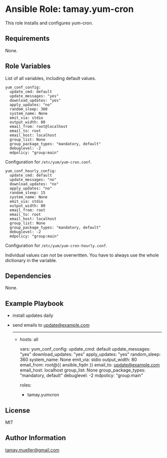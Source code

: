 Ansible Role: tamay.yum-cron
=========

This role installs and configures yum-cron.

Requirements
------------

None.

Role Variables
--------------

List of all variables, including default values.

    yum_conf_config:
      update_cmd: default
      update_messages: "yes"
      download_updates: "yes"
      apply_updates: "no"
      random_sleep: 360
      system_name: None
      emit_via: stdio
      output_width: 80
      email_from: root@localhost
      email_to: root
      email_host: localhost
      group_list: None
      group_package_types: "mandatory, default"
      debuglevel: -2
      mdpolicy: "group:main"

Configuration for ```/etc/yum/yum-cron.conf```.

    yum_conf_hourly_config:
      update_cmd: default
      update_messages: "no"
      download_updates: "no"
      apply_updates: "no"
      random_sleep: 15
      system_name: None
      emit_via: stdio
      output_width: 80
      email_from: root
      email_to: root
      email_host: localhost
      group_list: None
      group_package_types: "mandatory, default"
      debuglevel: -2
      mdpolicy: "group:main"

Configuration for ```/etc/yum/yum-cron-hourly.conf```.

Individual values can not be overwritten. You have to always use the whole dictionary in the variable.

Dependencies
------------

None.

Example Playbook
----------------

- install updates daily
- send emails to update@example.com


    ---
    
    - hosts: all
    
      vars:
        yum_conf_config:
          update_cmd: default
          update_messages: "yes"
          download_updates: "yes"
          apply_updates: "yes"
          random_sleep: 360
          system_name: None
          emit_via: stdio
          output_width: 80
          email_from: root@{{ ansible_fqdn }}
          email_to: update@example.com
          email_host: localhost
          group_list: None
          group_package_types: "mandatory, default"
          debuglevel: -2
          mdpolicy: "group:main"
    
      roles:
      - tamay.yumcron

License
-------

MIT

Author Information
------------------

tamay.mueller@gmail.com
